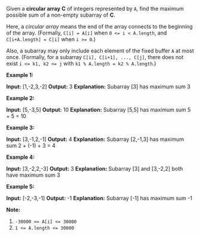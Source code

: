 
Given a  **circular array** **C**  of integers represented by `A`, find the maximum possible sum of a non-empty subarray of  **C**.

Here, a _circular array_  means the end of the array connects to the beginning of the array. (Formally,  `C[i] = A[i]`  when  `0 <= i < A.length`, and  `C[i+A.length] = C[i]` when `i >= 0`.)

Also, a subarray may only include each element of the fixed buffer  `A`  at most once. (Formally, for a subarray  `C[i], C[i+1], ..., C[j]`, there does not exist  `i <= k1, k2 <= j`  with  `k1 % A.length = k2 % A.length`.)

**Example 1:**

**Input:** [1,-2,3,-2]
**Output:** 3
**Explanation:** Subarray [3] has maximum sum 3

**Example 2:**

**Input:** [5,-3,5]
**Output:** 10 **Explanation:** Subarray [5,5] has maximum sum 5 + 5 = 10

**Example 3:**

**Input:** [3,-1,2,-1]
**Output:** 4
**Explanation:** Subarray [2,-1,3] has maximum sum 2 + (-1) + 3 = 4

**Example 4:**

**Input:** [3,-2,2,-3]
**Output:** 3 **Explanation:** Subarray [3] and [3,-2,2] both have maximum sum 3

**Example 5:**

**Input:** [-2,-3,-1]
**Output:** -1 **Explanation:** Subarray [-1] has maximum sum -1

**Note:**

1.  `-30000 <= A[i] <= 30000`
2.  `1 <= A.length <= 30000`